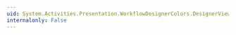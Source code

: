 ```yaml
---
uid: System.Activities.Presentation.WorkflowDesignerColors.DesignerViewExpandAllCollapseAllButtonColorKey
internalonly: False
---
```

